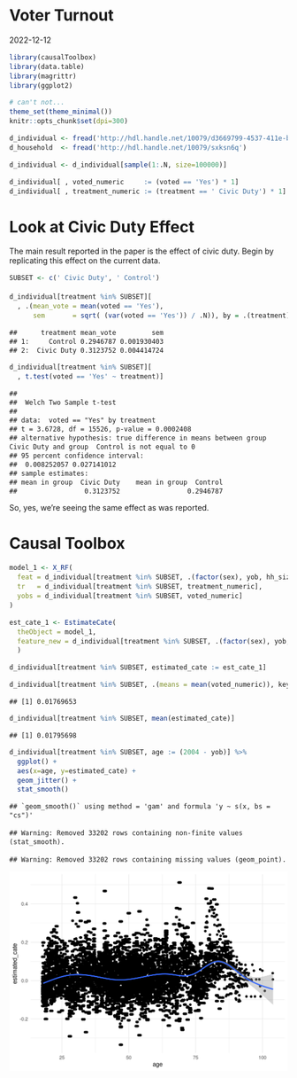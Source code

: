 Voter Turnout
================
2022-12-12

``` r
library(causalToolbox)
library(data.table)
library(magrittr)
library(ggplot2)
```

``` r
# can't not...
theme_set(theme_minimal())
knitr::opts_chunk$set(dpi=300)
```

``` r
d_individual <- fread('http://hdl.handle.net/10079/d3669799-4537-411e-b175-d9e837324c35')
d_household  <- fread('http://hdl.handle.net/10079/sxksn6q')
```

``` r
d_individual <- d_individual[sample(1:.N, size=100000)]
```

``` r
d_individual[ , voted_numeric     := (voted == 'Yes') * 1]
d_individual[ , treatment_numeric := (treatment == ' Civic Duty') * 1]
```

# Look at Civic Duty Effect

The main result reported in the paper is the effect of civic duty. Begin
by replicating this effect on the current data.

``` r
SUBSET <- c(' Civic Duty', ' Control')

d_individual[treatment %in% SUBSET][
  , .(mean_vote = mean(voted == 'Yes'), 
      sem       = sqrt( (var(voted == 'Yes')) / .N)), by = .(treatment)]
```

    ##      treatment mean_vote         sem
    ## 1:     Control 0.2946787 0.001930403
    ## 2:  Civic Duty 0.3123752 0.004414724

``` r
d_individual[treatment %in% SUBSET][ 
  , t.test(voted == 'Yes' ~ treatment)]
```

    ## 
    ##  Welch Two Sample t-test
    ## 
    ## data:  voted == "Yes" by treatment
    ## t = 3.6728, df = 15526, p-value = 0.0002408
    ## alternative hypothesis: true difference in means between group  Civic Duty and group  Control is not equal to 0
    ## 95 percent confidence interval:
    ##  0.008252057 0.027141012
    ## sample estimates:
    ## mean in group  Civic Duty    mean in group  Control 
    ##                 0.3123752                 0.2946787

So, yes, we’re seeing the same effect as was reported.

# Causal Toolbox

``` r
model_1 <- X_RF(
  feat = d_individual[treatment %in% SUBSET, .(factor(sex), yob, hh_size, g2004_mean)],
  tr   = d_individual[treatment %in% SUBSET, treatment_numeric], 
  yobs = d_individual[treatment %in% SUBSET, voted_numeric]
)
```

``` r
est_cate_1 <- EstimateCate(
  theObject = model_1, 
  feature_new = d_individual[treatment %in% SUBSET, .(factor(sex), yob, hh_size, g2004_mean)]
  )
```

``` r
d_individual[treatment %in% SUBSET, estimated_cate := est_cate_1]
```

``` r
d_individual[treatment %in% SUBSET, .(means = mean(voted_numeric)), keyby = .(treatment)][,-1*diff(means)]
```

    ## [1] 0.01769653

``` r
d_individual[treatment %in% SUBSET, mean(estimated_cate)]
```

    ## [1] 0.01795698

``` r
d_individual[treatment %in% SUBSET, age := (2004 - yob)] %>% 
  ggplot() + 
  aes(x=age, y=estimated_cate) + 
  geom_jitter() + 
  stat_smooth()
```

    ## `geom_smooth()` using method = 'gam' and formula 'y ~ s(x, bs = "cs")'

    ## Warning: Removed 33202 rows containing non-finite values (stat_smooth).

    ## Warning: Removed 33202 rows containing missing values (geom_point).

![](social_pressure_files/figure-gfm/unnamed-chunk-5-1.png)<!-- -->
